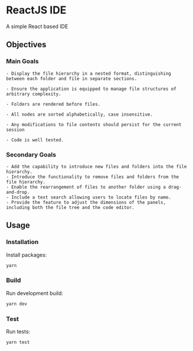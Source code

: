 # ReactJS IDE

A simple React based IDE

## Objectives

### Main Goals

```
- Display the file hierarchy in a nested format, distinguishing between each folder and file in separate sections.

- Ensure the application is equipped to manage file structures of arbitrary complexity.

- Folders are rendered before files.

- All nodes are sorted alphabetically, case insensitive.

- Any modifications to file contents should persist for the current session

- Code is well tested.
```

### Secondary Goals

```
- Add the capability to introduce new files and folders into the file hierarchy.
- Introduce the functionality to remove files and folders from the file hierarchy.
- Enable the rearrangement of files to another folder using a drag-and-drop.
- Include a text search allowing users to locate files by name.
- Provide the feature to adjust the dimensions of the panels, including both the file tree and the code editor.
```

## Usage

### Installation

Install packages:

```sh
yarn
```

### Build

Run development build:

```sh
yarn dev
```

### Test

Run tests:

```sh
yarn test
```
